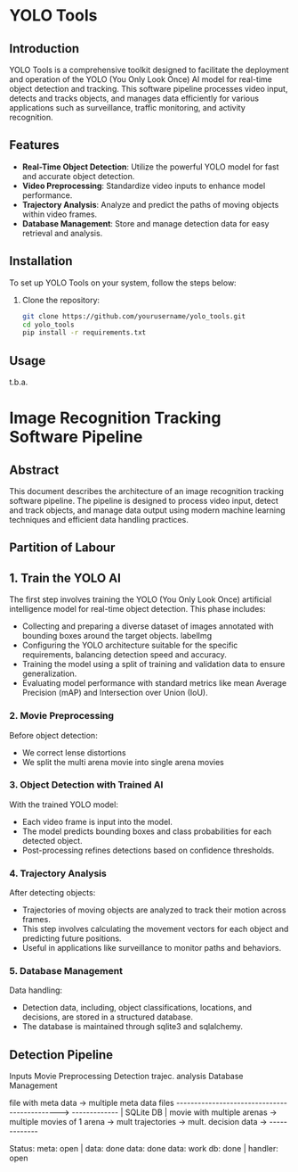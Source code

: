 # YOLO Tools

## Introduction
YOLO Tools is a comprehensive toolkit designed to facilitate the deployment and operation of the YOLO (You Only Look Once) AI model for real-time object detection and tracking. This software pipeline processes video input, detects and tracks objects, and manages data efficiently for various applications such as surveillance, traffic monitoring, and activity recognition.

## Features
- **Real-Time Object Detection**: Utilize the powerful YOLO model for fast and accurate object detection.
- **Video Preprocessing**: Standardize video inputs to enhance model performance.
- **Trajectory Analysis**: Analyze and predict the paths of moving objects within video frames.
- **Database Management**: Store and manage detection data for easy retrieval and analysis.

## Installation
To set up YOLO Tools on your system, follow the steps below:
1. Clone the repository:
   ```bash
   git clone https://github.com/yourusername/yolo_tools.git
   cd yolo_tools
   pip install -r requirements.txt
   ```
## Usage

t.b.a.

# Image Recognition Tracking Software Pipeline

## Abstract
This document describes the architecture of an image recognition tracking software pipeline. The pipeline is designed to process video input, detect and track objects, and manage data output using modern machine learning techniques and efficient data handling practices.

## Partition of Labour

## 1. Train the YOLO AI
The first step involves training the YOLO (You Only Look Once) artificial intelligence model for real-time object detection. This phase includes:
- Collecting and preparing a diverse dataset of images annotated with bounding boxes around the target objects. labelImg
- Configuring the YOLO architecture suitable for the specific requirements, balancing detection speed and accuracy.
- Training the model using a split of training and validation data to ensure generalization.
- Evaluating model performance with standard metrics like mean Average Precision (mAP) and Intersection over Union (IoU).

### 2. Movie Preprocessing
Before object detection:
- We correct lense distortions
- We split the multi arena movie into single arena movies

### 3. Object Detection with Trained AI
With the trained YOLO model:
- Each video frame is input into the model.
- The model predicts bounding boxes and class probabilities for each detected object.
- Post-processing refines detections based on confidence thresholds.

### 4. Trajectory Analysis
After detecting objects:
- Trajectories of moving objects are analyzed to track their motion across frames.
- This step involves calculating the movement vectors for each object and predicting future positions.
- Useful in applications like surveillance to monitor paths and behaviors.

### 5. Database Management
Data handling:
- Detection data, including, object classifications, locations, and decisions, are stored in a structured database.
- The database is maintained through sqlite3 and sqlalchemy. 


## Detection Pipeline

Inputs                        Movie Preprocessing           Detection               trajec. analysis     Database Management

file with meta data        -> multiple meta data files   --------------------------------------------->    -------------
                                                                                                           | SQLite DB |
movie with multiple arenas -> multiple movies of 1 arena -> mult trajectories -> mult. decision data ->    -------------

Status:                     meta: open | data: done          data: done           data: work             db: done | handler: open

